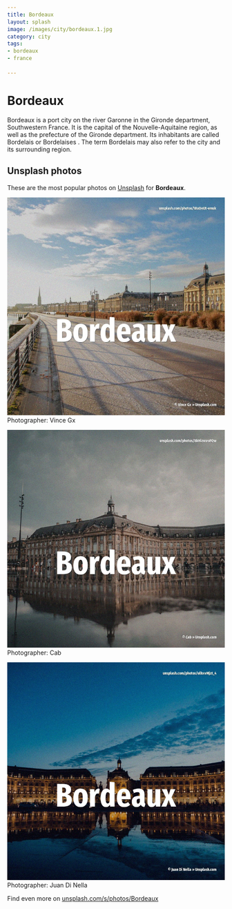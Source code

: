 ```yaml
---
title: Bordeaux
layout: splash
image: /images/city/bordeaux.1.jpg
category: city
tags:
- bordeaux
- france

---
```

# Bordeaux

Bordeaux  is a port city on the river Garonne in the Gironde department, Southwestern France. It is the capital of the Nouvelle-Aquitaine region, as well as the prefecture of the Gironde  department. Its inhabitants are called Bordelais  or Bordelaises . The term Bordelais may also refer to the city and its surrounding region.  

 
## Unsplash photos
These are the most popular photos on [Unsplash](https://unsplash.com) for **Bordeaux**.
 
![Bordeaux](/images/city/bordeaux.1.jpg)
Photographer:  Vince Gx
 
![Bordeaux](/images/city/bordeaux.2.jpg)
Photographer:  Cab
 
![Bordeaux](/images/city/bordeaux.3.jpg)
Photographer:  Juan Di Nella
 
Find even more on [unsplash.com/s/photos/Bordeaux](https://unsplash.com/s/photos/Bordeaux)
 
